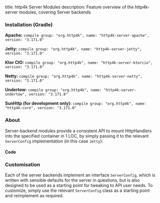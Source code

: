 title: http4k Server Modules
description: Feature overview of the http4k-server modules, covering Server backends

### Installation (Gradle)
**Apache:** ```compile group: "org.http4k", name: "http4k-server-apache", version: "3.171.0"```

**Jetty:** ```compile group: "org.http4k", name: "http4k-server-jetty", version: "3.171.0"```

**Ktor CIO:** ```compile group: "org.http4k", name: "http4k-server-ktorcio", version: "3.171.0"```

**Netty:** ```compile group: "org.http4k", name: "http4k-server-netty", version: "3.171.0"```

**Undertow:** ```compile group: "org.http4k", name: "http4k-server-undertow", version: "3.171.0"```

**SunHttp (for development only):** ```compile group: "org.http4k", name: "http4k-core", version: "3.171.0"```

### About
Server-backend modules provide a consistent API to mount HttpHandlers into the specified container in 1 LOC, by 
simply passing it to the relevant `ServerConfig` implementation (in this case `Jetty`):

#### Code [<img class="octocat"/>](https://github.com/http4k/http4k/blob/master/src/docs/guide/modules/servers/example_http.kt)
<script src="https://gist-it.appspot.com/https://github.com/http4k/http4k/blob/master/src/docs/guide/modules/servers/example_http.kt"></script>

### Customisation
Each of the server backends implement an interface `ServerConfig`, which is written with sensible defaults for the server in questions, 
but is also designed to be used as a starting point for tweaking to API user needs. To customize, simply use the relevant `ServerConfig` 
class as a starting point and reimplement as required.

